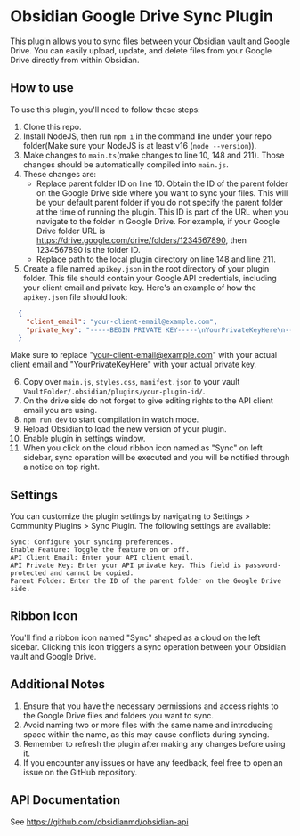 # Obsidian Google Drive Sync Plugin

This plugin allows you to sync files between your Obsidian vault and Google Drive. You can easily upload, update, and delete files from your Google Drive directly from within Obsidian.

## How to use

To use this plugin, you'll need to follow these steps:

1. Clone this repo.
2. Install NodeJS, then run `npm i` in the command line under your repo folder(Make sure your NodeJS is at least v16 (`node --version`)).
3. Make changes to `main.ts`(make changes to line 10, 148 and 211). Those changes should be automatically compiled into `main.js`.
4. These changes are:
  	- Replace parent folder ID on line 10. Obtain the ID of the parent folder on the Google Drive side where you want to sync your files. This will be your 		  default parent folder if you do not specify the parent folder at the time of running the plugin. This ID is part of the URL when you navigate to the folder 	  in Google Drive.
      For example, if your Google Drive folder URL is https://drive.google.com/drive/folders/1234567890, then 1234567890 is the folder ID.
   - Replace path to the local plugin directory on line 148 and line 211.
5. Create a file named `apikey.json` in the root directory of your plugin folder. This file should contain your Google API credentials, including your client email and private key. Here's an example of how the `apikey.json` file should look:

 ```json
   {
     "client_email": "your-client-email@example.com",
     "private_key": "-----BEGIN PRIVATE KEY-----\nYourPrivateKeyHere\n-----END PRIVATE KEY-----"
   }
```

 Make sure to replace "your-client-email@example.com" with your actual client email and "YourPrivateKeyHere" with your actual private key.

6. Copy over `main.js`, `styles.css`, `manifest.json` to your vault `VaultFolder/.obsidian/plugins/your-plugin-id/`.
7. On the drive side do not forget to give editing rights to the API client email you are using.
8. `npm run dev` to start compilation in watch mode.
9. Reload Obsidian to load the new version of your plugin.
10. Enable plugin in settings window.
11. When you click on the cloud ribbon icon named as "Sync" on left sidebar, sync operation will be executed and you will be notified through a notice on top right.

## Settings

You can customize the plugin settings by navigating to Settings > Community Plugins > Sync Plugin. The following settings are available:

	Sync: Configure your syncing preferences.
	Enable Feature: Toggle the feature on or off.
	API Client Email: Enter your API client email.
	API Private Key: Enter your API private key. This field is password-protected and cannot be copied.
	Parent Folder: Enter the ID of the parent folder on the Google Drive side.

## Ribbon Icon

You'll find a ribbon icon named "Sync" shaped as a cloud on the left sidebar. Clicking this icon triggers a sync operation between your Obsidian vault and Google Drive.

## Additional Notes

1. Ensure that you have the necessary permissions and access rights to the Google Drive files and folders you want to sync.
2. Avoid naming two or more files with the same name and introducing space within the name, as this may cause conflicts during syncing.
3. Remember to refresh the plugin after making any changes before using it.
4. If you encounter any issues or have any feedback, feel free to open an issue on the GitHub repository.

## API Documentation

See https://github.com/obsidianmd/obsidian-api
